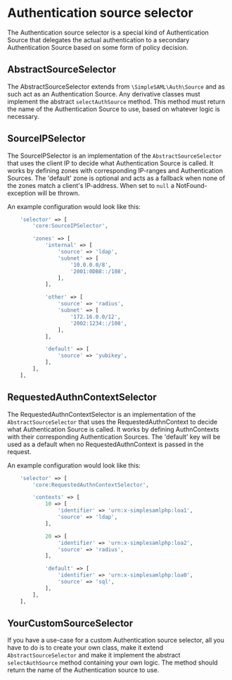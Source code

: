 # Authentication source selector

The Authentication source selector is a special kind of Authentication Source
that delegates the actual authentication to a secondary Authentication Source
based on some form of policy decision.

## AbstractSourceSelector

The AbstractSourceSelector extends from `\SimpleSAML\Auth\Source` and as such
act as an Authentication Source. Any derivative classes must implement the
abstract `selectAuthSource` method. This method must return the name of the
Authentication Source to use, based on whatever logic is necessary.

## SourceIPSelector

The SourceIPSelector is an implementation of the `AbstractSourceSelector` that
uses the client IP to decide what Authentication Source is called.
It works by defining zones with corresponding IP-ranges and Authentication
Sources. The 'default' zone is optional and acts as a fallback when none
of the zones match a client's IP-address. When set to `null` a NotFound-
exception will be thrown.

An example configuration would look like this:

```php
    'selector' => [
        'core:SourceIPSelector',

        'zones' => [
            'internal' => [
                'source' => 'ldap',
                'subnet' => [
                    '10.0.0.0/8',
                    '2001:0DB8::/108',
                ],
            ],

            'other' => [
                'source' => 'radius',
                'subnet' => [
                    '172.16.0.0/12',
                    '2002:1234::/108',
                ],
            ],

            'default' => [
                'source' => 'yubikey',
            ],
        ],
    ],
```

## RequestedAuthnContextSelector

The RequestedAuthnContextSelector is an implementation of the `AbstractSourceSelector` that
uses the RequestedAuthnContext to decide what Authentication Source is called.
It works by defining AuthnContexts with their corresponding Authentication
Sources. The 'default' key will be used as a default when no RequestedAuthnContext
is passed in the request.

An example configuration would look like this:

```php
    'selector' => [
        'core:RequestedAuthnContextSelector',

        'contexts' => [
            10 => [
                'identifier' => 'urn:x-simplesamlphp:loa1',
                'source' => 'ldap',
            ],

            20 => [
                'identifier' => 'urn:x-simplesamlphp:loa2',
                'source' => 'radius',
            ],

            'default' => [
                'identifier' => 'urn:x-simplesamlphp:loa0',
                'source' => 'sql',
            ],
        ],
    ],
```

## YourCustomSourceSelector

If you have a use-case for a custom Authentication source selector, all you
have to do is to create your own class, make it extend `AbstractSourceSelector`
and make it implement the abstract `selectAuthSource` method containing
your own logic. The method should return the name of the Authentication
source to use.
